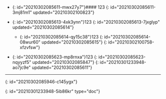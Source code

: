 - {: id="20210302085611-mwx27y7"}#### 123
  {: id="20210302085611-3mj81m1" updated="20210302100823"}
- {: id="20210302085613-4xk3ynn"}123
  {: id="20210302085613-7jxglyp" updated="20210302085614"}

  - {: id="20210302085614-qy15c38"}123
    {: id="20210302085614-08wur60" updated="20210302085615"}
  {: id="20210302100758-xfzvfsw"}
- {: id="20210302085623-mp8rnxa"}123
  {: id="20210302085623-nqyyzf5" updated="20210302085847"}
{: id="20210301233948-ao7jc9e" updated="20210302085611"}

---

{: id="20210302085946-c145ygx"}


{: id="20210301233948-5ib86kr" type="doc"}
